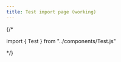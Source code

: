 ```yaml
---
title: Test import page (working)
---
```


{/*

import { Test } from "../components/Test.js"

<Test />

*/}